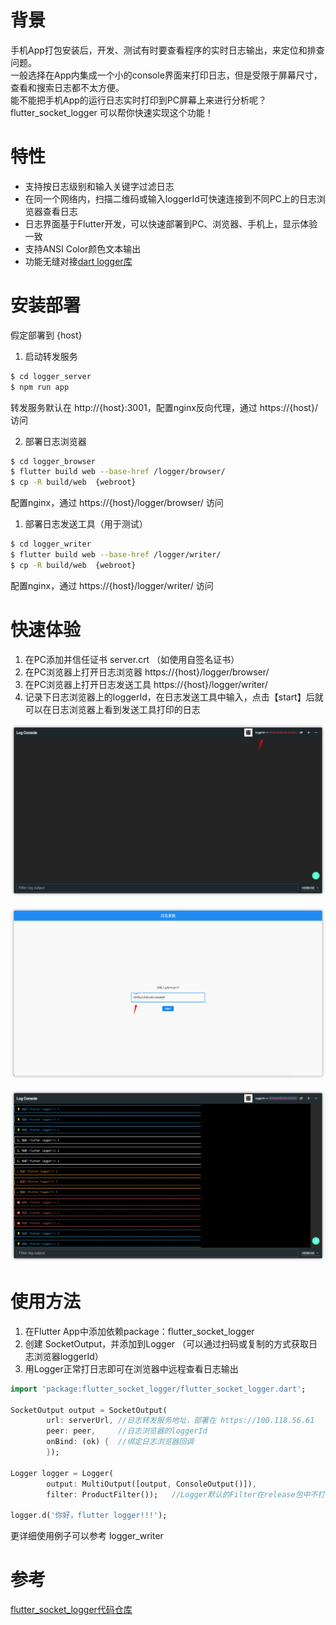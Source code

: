 # 背景

手机App打包安装后，开发、测试有时要查看程序的实时日志输出，来定位和排查问题。  
一般选择在App内集成一个小的console界面来打印日志，但是受限于屏幕尺寸，查看和搜索日志都不太方便。  
能不能把手机App的运行日志实时打印到PC屏幕上来进行分析呢？  
flutter_socket_logger 可以帮你快速实现这个功能！  

# 特性

* 支持按日志级别和输入关键字过滤日志
* 在同一个网络内，扫描二维码或输入loggerId可快速连接到不同PC上的日志浏览器查看日志
* 日志界面基于Flutter开发，可以快速部署到PC、浏览器、手机上，显示体验一致
* 支持ANSI Color颜色文本输出
* 功能无缝对接[dart logger库](https://pub.dev/packages/logger)

# 安装部署

假定部署到 {host}

1. 启动转发服务
```sh
$ cd logger_server
$ npm run app
```
转发服务默认在 http://{host}:3001，配置nginx反向代理，通过 https://{host}/ 访问

2. 部署日志浏览器
```sh
$ cd logger_browser
$ flutter build web --base-href /logger/browser/
$ cp -R build/web  {webroot}
```
配置nginx，通过 https://{host}/logger/browser/ 访问

1. 部署日志发送工具（用于测试）
```sh
$ cd logger_writer
$ flutter build web --base-href /logger/writer/
$ cp -R build/web  {webroot}
```
配置nginx，通过 https://{host}/logger/writer/ 访问

# 快速体验
1. 在PC添加并信任证书 server.crt （如使用自签名证书）
2. 在PC浏览器上打开日志浏览器  https://{host}/logger/browser/
3. 在PC浏览器上打开日志发送工具 https://{host}/logger/writer/
4. 记录下日志浏览器上的loggerId，在日志发送工具中输入，点击【start】后就可以在日志浏览器上看到发送工具打印的日志

![日志浏览器](images/snapshot1.png)

![日志发送工具](images/snapshot2.png)

![日志输出](images/snapshot3.png)

# 使用方法 

1. 在Flutter App中添加依赖package：flutter_socket_logger
2. 创建 SocketOutput，并添加到Logger （可以通过扫码或复制的方式获取日志浏览器loggerId）
3. 用Logger正常打日志即可在浏览器中远程查看日志输出


```dart
import 'package:flutter_socket_logger/flutter_socket_logger.dart';
 
SocketOutput output = SocketOutput(
        url: serverUrl, //日志转发服务地址，部署在 https://100.118.56.61
        peer: peer,     //日志浏览器的loggerId
        onBind: (ok) {  //绑定日志浏览器回调
        });
 
Logger logger = Logger(
        output: MultiOutput([output, ConsoleOutput()]),
        filter: ProductFilter());   //Logger默认的Filter在release包中不打印日志，如需打印可以使用我们提供的ProductFilter
 
logger.d('你好，flutter logger!!!');
```

更详细使用例子可以参考 logger_writer 

# 参考
[flutter_socket_logger代码仓库](https://github.com/victor-imlj/flutter_socket_logger)